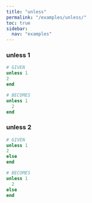 ```yaml
---
title: "unless"
permalink: "/examples/unless/"
toc: true
sidebar:
  nav: "examples"
---
```


### unless 1
```ruby
# GIVEN
unless 1
2
end
```
```ruby
# BECOMES
unless 1
  2
end
```
### unless 2
```ruby
# GIVEN
unless 1
2
else
end
```
```ruby
# BECOMES
unless 1
  2
else
end
```
